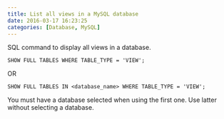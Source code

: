 ```yaml
---
title: List all views in a MySQL database
date: 2016-03-17 16:23:25
categories: [Database, MySQL]
---
```


<p>SQL command to display all views in a database.</p>

<pre><code class="language-sql">SHOW FULL TABLES WHERE TABLE_TYPE = 'VIEW';</code></pre>

OR

<pre><code class="language-sql">SHOW FULL TABLES IN &lt;database_name&gt; WHERE TABLE_TYPE = 'VIEW';</code></pre>

<p>You must have a database selected when using the first one. Use latter without selecting a database.</p>